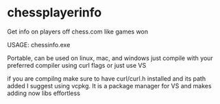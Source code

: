 # chessplayerinfo

Get info on players off chess.com like games won

USAGE: chessinfo.exe <username>

Portable, can be used on linux, mac, and windows just compile with your preferred compiler using curl flags or just use VS 

if you are compilng make sure to have curl/curl.h installed and its path added I suggest using vcpkg. It is a package manager for VS and makes adding now libs effortless 
